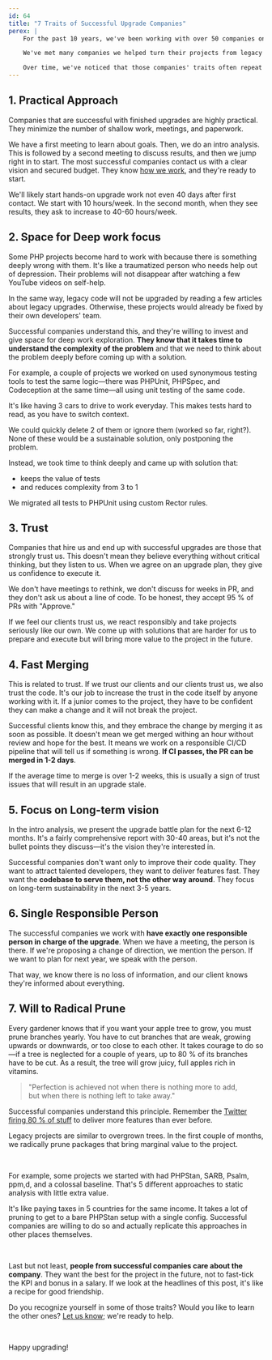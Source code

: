 ```yaml
---
id: 64
title: "7 Traits of Successful Upgrade Companies"
perex: |
    For the past 10 years, we've been working with over 50 companies on legacy PHP upgrades. We've already written about our approach and technical process of upgrades.

    We've met many companies we helped turn their projects from legacy projects that were hard to work with to code that is full of joy, safety, and smoothness.

    Over time, we've noticed that those companies' traits often repeat and are shared with other similar companies. We'd like to share these observations so you can mimic them for your company and make your upgrade project successful.
---
```


## 1. Practical Approach

Companies that are successful with finished upgrades are highly practical. They minimize the number of shallow work, meetings, and paperwork.

We have a first meeting to learn about goals. Then, we do an intro analysis. This is followed by a second meeting to discuss results, and then we jump right in to start. The most successful companies contact us with a clear vision and secured budget. They know [how we work](https://getrector.com/hire-team#process), and they're ready to start.

We'll likely start hands-on upgrade work not even 40 days after first contact. We start with 10 hours/week. In the second month, when they see results, they ask to increase to 40-60 hours/week.

## 2. Space for Deep work focus

Some PHP projects become hard to work with because there is something deeply wrong with them. It's like a traumatized person who needs help out of depression. Their problems will not disappear after watching a few YouTube videos on self-help.

In the same way, legacy code will not be upgraded by reading a few articles about legacy upgrades. Otherwise, these projects would already be fixed by their own developers' team.

Successful companies understand this, and they're willing to invest and give space for deep work exploration. **They know that it takes time to understand the complexity of the problem** and that we need to think about the problem deeply before coming up with a solution.

For example, a couple of projects we worked on used synonymous testing tools to test the same logic—there was PHPUnit, PHPSpec, and Codeception at the same time—all using unit testing of the same code.

It's like having 3 cars to drive to work everyday. This makes tests hard to read, as you have to switch context.

We could quickly delete 2 of them or ignore them (worked so far, right?). None of these would be a sustainable solution, only postponing the problem.

Instead, we took time to think deeply and came up with solution that:

 * keeps the value of tests
 * and reduces complexity from 3 to 1

We migrated all tests to PHPUnit using custom Rector rules.

## 3. Trust

Companies that hire us and end up with successful upgrades are those that strongly trust us. This doesn't mean they believe everything without critical thinking, but they listen to us. When we agree on an upgrade plan, they give us confidence to execute it.

We don't have meetings to rethink, we don't discuss for weeks in PR, and they don't ask us about a line of code. To be honest, they accept 95 % of PRs with "Approve."

If we feel our clients trust us, we react responsibly and take projects seriously like our own. We come up with solutions that are harder for us to prepare and execute but will bring more value to the project in the future.

## 4. Fast Merging

This is related to trust. If we trust our clients and our clients trust us, we also trust the code. It's our job to increase the trust in the code itself by anyone working with it. If a junior comes to the project, they have to be confident they can make a change and it will not break the project.

Successful clients know this, and they embrace the change by merging it as soon as possible. It doesn't mean we get merged withing an hour without review and hope for the best. It means we work on a responsible CI/CD pipeline that will tell us if something is wrong. **If CI passes, the PR can be merged in 1-2 days**.

If the average time to merge is over 1-2 weeks, this is usually a sign of trust issues that will result in an upgrade stale.

## 5. Focus on Long-term vision

In the intro analysis, we present the upgrade battle plan for the next 6-12 months. It's a fairly comprehensive report with 30-40 areas, but it's not the bullet points they discuss—it's the vision they're interested in.

Successful companies don't want only to improve their code quality. They want to attract talented developers, they want to deliver features fast. They want the **codebase to serve them, not the other way around**. They focus on long-term sustainability in the next 3-5 years.

## 6. Single Responsible Person

The successful companies we work with **have exactly one responsible person in charge of the upgrade**. When we have a meeting, the person is there. If we're proposing a change of direction, we mention the person. If we want to plan for next year, we speak with the person.

That way, we know there is no loss of information, and our client knows they're informed about everything.

## 7. Will to Radical Prune

Every gardener knows that if you want your apple tree to grow, you must prune branches yearly. You have to cut branches that are weak, growing upwards or downwards, or too close to each other. It takes courage to do so—if a tree is neglected for a couple of years, up to 80 % of its branches have to be cut. As a result, the tree will grow juicy, full apples rich in vitamins.

<blockquote class="blockquote mt-5 mb-5 text-center">
    "Perfection is achieved not when there is nothing more to add,<br>
    but when there is nothing left to take away."
</blockquote>

Successful companies understand this principle. Remember the [Twitter firing 80 % of stuff](https://edition.cnn.com/2023/04/12/tech/elon-musk-bbc-interview-twitter-intl-hnk/index.html) to deliver more features than ever before.

 Legacy projects are similar to overgrown trees. In the first couple of months, we radically prune packages that bring marginal value to the project.

<br>

 For example, some projects we started with had PHPStan, SARB, Psalm, ppm,d, and a colossal baseline. That's 5 different approaches to static analysis with little extra value.

 It's like paying taxes in 5 countries for the same income. It takes a lot of pruning to get to a bare PHPStan setup with a single config. Successful companies are willing to do so and actually replicate this approaches in other places themselves.

<br>

Last but not least, **people from successful companies care about the company**. They want the best for the project in the future, not to fast-tick the KPI and bonus in a salary. If we look at the headlines of this post, it's like a recipe for good friendship.

Do you recognize yourself in some of those traits? Would you like to learn the other ones? [Let us know](https://getrector.com/contact); we're ready to help.

<br>

Happy upgrading!
